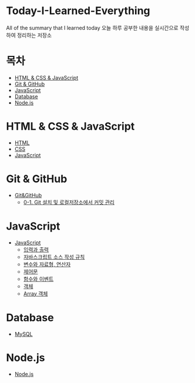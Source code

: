 <h1>Today-I-Learned-Everything</h1>

All of  the summary that I learned today
오늘 하루 공부한 내용을 실시간으로 작성하여 정리하는 저장소

<h1>목차</h1>

- [HTML & CSS & JavaScript](#html--css--javascript)
- [Git & GitHub](#git--github)
- [JavaScript](#javascript)
- [Database](#database)
- [Node.js](#nodejs)


# HTML & CSS & JavaScript
- [HTML](HTML%20&%20CSS%20&%20JavaScript/HTML/html.md)
- [CSS](HTML%20&%20CSS%20&%20JavaScript/CSS/css.md)
- [JavaScript](HTML%20&%20CSS%20&%20JavaScript/JavaScript/javascript.md)

# Git & GitHub
- [Git&GitHub](Git%20&%20GitHub/Git.md)
  - [0-1. Git 설치 및 로컬저장소에서 커밋 관리](Git%20&%20GitHub/Git.md/#0-1-git-설치-및-로컬저장소에서-커밋-관리)

# JavaScript
- [JavaScript](JavaScript/Do%20it!%20자바스크립트%20입문.md)
  - [입력과 출력](JavaScript/입력과%20출력.md)
  - [자바스크립트 소스 작성 규칙](JavaScript/자바스크립트%20소스%20작성%20규칙.md)
  - [변수와 자료형, 연산자](JavaScript/변수와%20자료형,%20연산자.md)
  - [제어문](JavaScript/제어문.md)
  - [함수와 이벤트](JavaScript/함수와%20이벤트.md)
  - [객체](JavaScript/객체.md)
  - [Array 객체](JavaScript/Array%20객체.md)

# Database
- [MySQL](Database/MySQL/MySQL.md)

# Node.js
- [Node.js](Node.js/Node.js%20교과서.md)